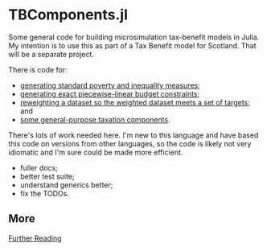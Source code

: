 # TBComponents.jl

Some general code for building microsimulation tax-benefit models in Julia. My
intention is to use this as part of a Tax Benefit model for Scotland. That will
be a separate project.

There is code for:

* [generating standard poverty and inequality measures](docs/poverty_inequality.md);
* [generating exact piecewise-linear budget constraints](docs/piecewise_linear_generator.md);
* [reweighting a dataset so the weighted dataset meets a set of targets](docs/reweighter.md); and
* [some general-purpose taxation components](docs/taxcalcs.md).

There's lots of work needed here. I'm new to this language and have based this
code on versions from other languages, so the code is likely not very idiomatic
and I'm sure could be made more efficient.

* fuller docs;
* better test suite;
* understand generics better;
* fix the TODOs.

## More

[Further Reading](docs/biblio.md)
